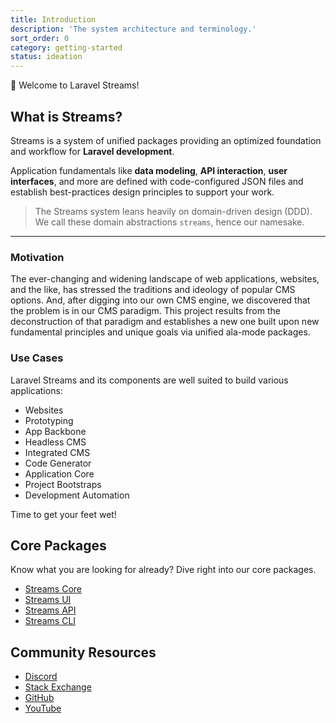 ```yaml
---
title: Introduction
description: 'The system architecture and terminology.'
sort_order: 0
category: getting-started
status: ideation
---
```


👋 Welcome to Laravel Streams!

## What is Streams?

Streams is a system of unified packages providing an optimized foundation and workflow for **Laravel development**.

Application fundamentals like **data modeling**, **API interaction**, **user interfaces**, and more are defined with code-configured JSON files and establish best-practices design principles to support your work.

> The Streams system leans heavily on domain-driven design (DDD). We call these domain abstractions `streams`, hence our namesake.

---

### Motivation

The ever-changing and widening landscape of web applications, websites, and the like, has stressed the traditions and ideology of popular CMS options. And, after digging into our own CMS engine, we discovered that the problem is in our CMS paradigm. This project results from the deconstruction of that paradigm and establishes a new one built upon new fundamental principles and unique goals via unified ala-mode packages.

### Use Cases

Laravel Streams and its components are well suited to build various applications:

- Websites
- Prototyping
- App Backbone
- Headless CMS
- Integrated CMS
- Code Generator
- Application Core
- Project Bootstraps
- Development Automation


Time to get your feet wet!

<!-- @foreach (Streams::entries('docs')->where('category', 'getting_started')->orderBy('sort', 'asc')->get() as $doc)
- [{{$doc->link_title ?: $doc->title}}]({{$doc->id}})
@endforeach -->

## Core Packages

Know what you are looking for already? Dive right into our core packages.

- [Streams Core](core/introduction)
- [Streams UI](ui/introduction)
- [Streams API](api/introduction)
- [Streams CLI](cli/introduction)


## Community Resources

- <a href="https://discord.gg/vhz8NZC" rel="noreferrer noopener">Discord</a>
- <a href="https://stackoverflow.com/search?q=laravel+streams" rel="noreferrer noopener">Stack Exchange</a>
- <a href="https://github.com/laravel-streams/streams" rel="noreferrer noopener">GitHub</a>
- <a href="https://www.youtube.com/channel/UC4a-uVtWOHNCduY5T7_Q4wA" rel="noreferrer noopener">YouTube</a>

